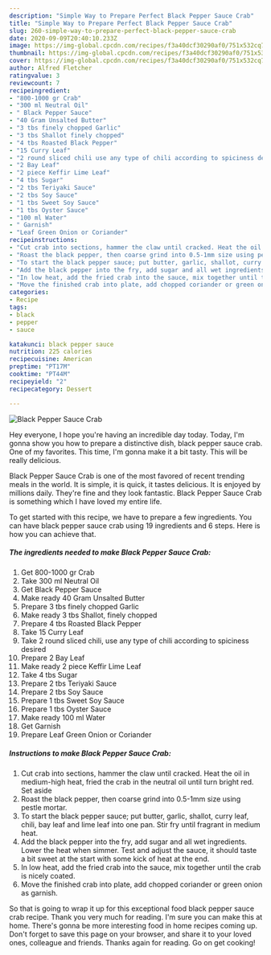 ```yaml
---
description: "Simple Way to Prepare Perfect Black Pepper Sauce Crab"
title: "Simple Way to Prepare Perfect Black Pepper Sauce Crab"
slug: 260-simple-way-to-prepare-perfect-black-pepper-sauce-crab
date: 2020-09-09T20:40:10.233Z
image: https://img-global.cpcdn.com/recipes/f3a40dcf30290af0/751x532cq70/black-pepper-sauce-crab-recipe-main-photo.jpg
thumbnail: https://img-global.cpcdn.com/recipes/f3a40dcf30290af0/751x532cq70/black-pepper-sauce-crab-recipe-main-photo.jpg
cover: https://img-global.cpcdn.com/recipes/f3a40dcf30290af0/751x532cq70/black-pepper-sauce-crab-recipe-main-photo.jpg
author: Alfred Fletcher
ratingvalue: 3
reviewcount: 7
recipeingredient:
- "800-1000 gr Crab"
- "300 ml Neutral Oil"
- " Black Pepper Sauce"
- "40 Gram Unsalted Butter"
- "3 tbs finely chopped Garlic"
- "3 tbs Shallot finely chopped"
- "4 tbs Roasted Black Pepper"
- "15 Curry Leaf"
- "2 round sliced chili use any type of chili according to spiciness desired"
- "2 Bay Leaf"
- "2 piece Keffir Lime Leaf"
- "4 tbs Sugar"
- "2 tbs Teriyaki Sauce"
- "2 tbs Soy Sauce"
- "1 tbs Sweet Soy Sauce"
- "1 tbs Oyster Sauce"
- "100 ml Water"
- " Garnish"
- "Leaf Green Onion or Coriander"
recipeinstructions:
- "Cut crab into sections, hammer the claw until cracked. Heat the oil in medium-high heat, fried the crab in the neutral oil until turn bright red. Set aside"
- "Roast the black pepper, then coarse grind into 0.5-1mm size using pestle mortar."
- "To start the black pepper sauce; put butter, garlic, shallot, curry leaf, chili, bay leaf and lime leaf into one pan. Stir fry until fragrant in medium heat."
- "Add the black pepper into the fry, add sugar and all wet ingredients. Lower the heat when simmer. Test and adjust the sauce, it should taste a bit sweet at the start with some kick of heat at the end."
- "In low heat, add the fried crab into the sauce, mix together until the crab is nicely coated."
- "Move the finished crab into plate, add chopped coriander or green onion as garnish."
categories:
- Recipe
tags:
- black
- pepper
- sauce

katakunci: black pepper sauce 
nutrition: 225 calories
recipecuisine: American
preptime: "PT17M"
cooktime: "PT44M"
recipeyield: "2"
recipecategory: Dessert

---
```



![Black Pepper Sauce Crab](https://img-global.cpcdn.com/recipes/f3a40dcf30290af0/751x532cq70/black-pepper-sauce-crab-recipe-main-photo.jpg)

Hey everyone, I hope you're having an incredible day today. Today, I'm gonna show you how to prepare a distinctive dish, black pepper sauce crab. One of my favorites. This time, I'm gonna make it a bit tasty. This will be really delicious.

Black Pepper Sauce Crab is one of the most favored of recent trending meals in the world. It is simple, it is quick, it tastes delicious. It is enjoyed by millions daily. They're fine and they look fantastic. Black Pepper Sauce Crab is something which I have loved my entire life.




To get started with this recipe, we have to prepare a few ingredients. You can have black pepper sauce crab using 19 ingredients and 6 steps. Here is how you can achieve that.

<!--inarticleads1-->

##### The ingredients needed to make Black Pepper Sauce Crab:

1. Get 800-1000 gr Crab
1. Take 300 ml Neutral Oil
1. Get  Black Pepper Sauce
1. Make ready 40 Gram Unsalted Butter
1. Prepare 3 tbs finely chopped Garlic
1. Make ready 3 tbs Shallot, finely chopped
1. Prepare 4 tbs Roasted Black Pepper
1. Take 15 Curry Leaf
1. Take 2 round sliced chili, use any type of chili according to spiciness desired
1. Prepare 2 Bay Leaf
1. Make ready 2 piece Keffir Lime Leaf
1. Take 4 tbs Sugar
1. Prepare 2 tbs Teriyaki Sauce
1. Prepare 2 tbs Soy Sauce
1. Prepare 1 tbs Sweet Soy Sauce
1. Prepare 1 tbs Oyster Sauce
1. Make ready 100 ml Water
1. Get  Garnish
1. Prepare Leaf Green Onion or Coriander




<!--inarticleads2-->

##### Instructions to make Black Pepper Sauce Crab:

1. Cut crab into sections, hammer the claw until cracked. Heat the oil in medium-high heat, fried the crab in the neutral oil until turn bright red. Set aside
1. Roast the black pepper, then coarse grind into 0.5-1mm size using pestle mortar.
1. To start the black pepper sauce; put butter, garlic, shallot, curry leaf, chili, bay leaf and lime leaf into one pan. Stir fry until fragrant in medium heat.
1. Add the black pepper into the fry, add sugar and all wet ingredients. Lower the heat when simmer. Test and adjust the sauce, it should taste a bit sweet at the start with some kick of heat at the end.
1. In low heat, add the fried crab into the sauce, mix together until the crab is nicely coated.
1. Move the finished crab into plate, add chopped coriander or green onion as garnish.




So that is going to wrap it up for this exceptional food black pepper sauce crab recipe. Thank you very much for reading. I'm sure you can make this at home. There's gonna be more interesting food in home recipes coming up. Don't forget to save this page on your browser, and share it to your loved ones, colleague and friends. Thanks again for reading. Go on get cooking!

